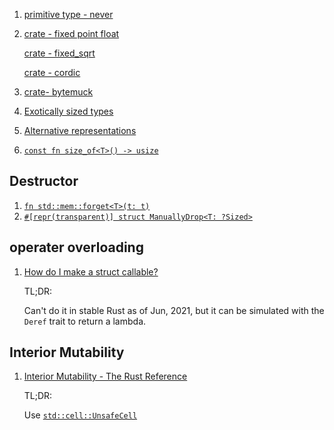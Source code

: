  1. [primitive type - never](https://doc.rust-lang.org/nightly/std/primitive.never.html)
 2. [crate - fixed point float](https://docs.rs/fixed/1.9.0/fixed/)
    
    [crate - fixed_sqrt](https://docs.rs/fixed-sqrt/0.2.4/fixed_sqrt/)
    
    [crate - cordic](https://docs.rs/cordic/0.1.5/cordic/)
 3. [crate- bytemuck](https://docs.rs/bytemuck/1.6.1/bytemuck/index.html)
 4. [Exotically sized types](https://doc.rust-lang.org/nomicon/exotic-sizes.html)
 5. [Alternative representations](https://doc.rust-lang.org/nomicon/other-reprs.html)
 6. [`const fn size_of<T>() -> usize`](https://doc.rust-lang.org/std/mem/fn.size_of.html)

## Destructor
 1. [`fn std::mem::forget<T>(t: t)`](https://doc.rust-lang.org/nightly/std/mem/fn.forget.html)
 2. [`#[repr(transparent)] struct ManuallyDrop<T: ?Sized>`](https://doc.rust-lang.org/nightly/std/mem/struct.ManuallyDrop.html)
## operater overloading
 1. [How do I make a struct callable?](https://stackoverflow.com/questions/42859330/how-do-i-make-a-struct-callable)
    
    TL;DR:
    
    Can't do it in stable Rust as of Jun, 2021, but it can be simulated with the `Deref` trait to return a lambda.


## Interior Mutability
 1. [Interior Mutability - The Rust Reference](https://doc.rust-lang.org/reference/interior-mutability.html)
    
    TL;DR:
    
    Use [`std::cell::UnsafeCell`](https://doc.rust-lang.org/std/cell/struct.UnsafeCell.html)
